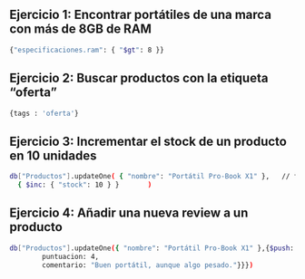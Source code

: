 ## Ejercicio 1: Encontrar portátiles de una marca con más de 8GB de RAM

```bash
{"especificaciones.ram": { "$gt": 8 }}
```

## Ejercicio 2: Buscar productos con la etiqueta “oferta”

```bash
{tags : 'oferta'}		
```

## Ejercicio 3: Incrementar el stock de un producto en 10 unidades

```bash
db["Productos"].updateOne( { "nombre": "Portátil Pro-Book X1" },   // filtro para encontrar el producto
  { $inc: { "stock": 10 } }       )
```

## Ejercicio 4: Añadir una nueva review a un producto

```bash
db["Productos"].updateOne({ "nombre": "Portátil Pro-Book X1" },{$push: {"reviews": {usuario: "CarlosM",
        puntuacion: 4,
        comentario: "Buen portátil, aunque algo pesado."}}})
```

